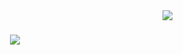 <img align="right" src="https://visitor-badge.laobi.icu/badge?page_id=WaffoKom.visitor-badge&left_color=red&right_color=green" />



<h1 align="center">
  <a href="https://git.io/typing-svg">
    <img src="https://readme-typing-svg.demolab.com/?lines=First+line+of+text;Second+line+of+text)](https://git.io/typing-svg"/>
  </a>
</h1>

